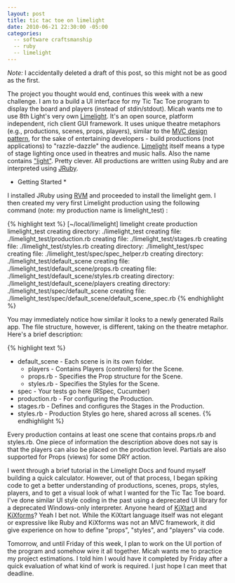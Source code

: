 ```yaml
---
layout: post
title: tic tac toe on limelight
date: 2010-06-21 22:30:00 -05:00
categories:
  -- software craftsmanship
  -- ruby
  -- limelight
---
```


*Note:* I accidentally deleted a draft of this post, so this might not be as good as the first.

The project you thought would end, continues this week with a new challenge.  I am to a build a UI interface for my Tic Tac Toe program to display the board and players (instead of stdin/stdout).  Micah wants me to use 8th Light's very own [Limelight](http://limelight.8thlight.com/).  It's an open source, platform independent, rich client GUI framework.  It uses unique theatre metaphors (e.g., productions, scenes, props, players), similar to the [MVC design pattern](http://en.wikipedia.org/wiki/Model%E2%80%93view%E2%80%93controller), for the sake of entertaining developers - build productions (not applications) to "razzle-dazzle" the audience.  [Limelight](http://en.wikipedia.org/wiki/Limelight) itself means a type of stage lighting once used in theatres and music halls.  Also the name contains ["light"](http://limelightwiki.8thlight.com/wiki/A_Cook%27s_Tour_of_Limelight#Theater_Metaphor).  Pretty clever.  All productions are written using Ruby and are interpreted using [JRuby](http://jruby.org/).

* Getting Started *

I installed JRuby using [RVM](http://rvm.beginrescueend.com/) and proceeded to install the limelight gem.  I then created my very first Limelight production using the following command (note: my production name is limelight_test) :

{% highlight text %}
[~/local/limelight] limelight create production limelight_test
	creating directory:  ./limelight_test
	creating file:       ./limelight_test/production.rb
	creating file:       ./limelight_test/stages.rb
	creating file:       ./limelight_test/styles.rb
	creating directory:  ./limelight_test/spec
	creating file:       ./limelight_test/spec/spec_helper.rb
	creating directory:  ./limelight_test/default_scene
	creating file:       ./limelight_test/default_scene/props.rb
	creating file:       ./limelight_test/default_scene/styles.rb
	creating directory:  ./limelight_test/default_scene/players
	creating directory:  ./limelight_test/spec/default_scene
	creating file:       ./limelight_test/spec/default_scene/default_scene_spec.rb
{% endhighlight %}

You may immediately notice how similar it looks to a newly generated Rails app.  The file structure, however, is different, taking on the theatre metaphor.  Here's a brief description:

{% highlight text %}
+ default_scene - Each scene is in its own folder.
  + players - Contains Players (controllers) for the Scene.
  + props.rb - Specifies the Prop structure for the Scene.
  + styles.rb - Specifies the Styles for the Scene.
+ spec - Your tests go here (RSpec, Cucumber)
+ production.rb - For configuring the Production.
+ stages.rb - Defines and configures the Stages in the Production.
+ styles.rb - Production Styles go here, shared across all scenes.
{% endhighlight %}

Every production contains at least one scene that contains props.rb and styles.rb.  One piece of information the description above does not say is that the players can also be placed on the production level.  Partials are also supported for Props (views) for some DRY action.

I went through a brief tutorial in the Limelight Docs and found myself building a quick calculator.  However, out of that process, I began spiking code to get a better understanding of productions, scenes, props, styles, players, and to get a visual look of what I wanted for the Tic Tac Toe board.  I've done similar UI style coding in the past using a deprecated UI library for a deprecated Windows-only interpreter.  Anyone heard of [KiXtart](http://www.kixtart.org/) and [KiXforms](http://www.kixforms.org/)?  Yeah I bet not.  While the KiXtart language itself was not elegant or expressive like Ruby and KiXforms was not an MVC framework, it did give experience on how to define "props", "styles", and "players" via code.

Tomorrow, and until Friday of this week, I plan to work on the UI portion of the program and somehow wire it all together.  Micah wants me to practice my project estimations.  I told him I would have it completed by Friday after a quick evaluation of what kind of work is required.  I just hope I can meet that deadline.


